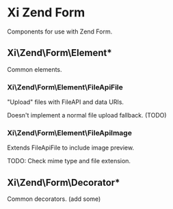 # Xi Zend Form

Components for use with Zend Form.

## Xi\Zend\Form\Element\*

Common elements.

### Xi\Zend\Form\Element\FileApiFile

"Upload" files with FileAPI and data URIs.

Doesn't implement a normal file upload fallback. (TODO)

### Xi\Zend\Form\Element\FileApiImage

Extends FileApiFile to include image preview.

TODO: Check mime type and file extension.

## Xi\Zend\Form\Decorator\*

Common decorators. (add some)

